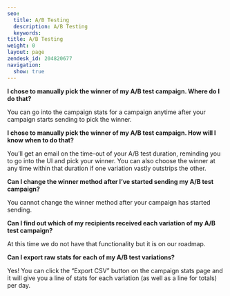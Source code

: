 ```yaml
---
seo:
  title: A/B Testing
  description: A/B Testing
  keywords: 
title: A/B Testing
weight: 0
layout: page
zendesk_id: 204820677
navigation:
  show: true
---
```


**I chose to manually pick the winner of my A/B test campaign. Where do I do that?**

You can go into the campaign stats for a campaign anytime after your campaign starts sending to pick the winner.

**I chose to manually pick the winner of my A/B test campaign. How will I know when to do that?**

You’ll get an email on the time-out of your A/B test duration, reminding you to go into the UI and pick your winner. You can also choose the winner at any time within that duration if one variation vastly outstrips the other.

**Can I change the winner method after I’ve started sending my A/B test campaign?**

You cannot change the winner method after your campaign has started sending.

**Can I find out which of my recipients received each variation of my A/B test campaign?**

At this time we do not have that functionality but it is on our roadmap.

**Can I export raw stats for each of my A/B test variations?**

Yes! You can click the “Export CSV” button on the campaign stats page and it will give you a line of stats for each variation (as well as a line for totals) per day.

